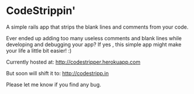 CodeStrippin'
============

A simple rails app that strips the blank lines and comments from your code.

Ever ended up adding too many useless comments and blank lines while developing and debugging your app?
If yes , this simple app might make your life a little bit easier! :)

Currently hosted at:
http://codestripper.herokuapp.com

But soon will shift it to:
http://codestripp.in

Please let me know if you find any bug.

